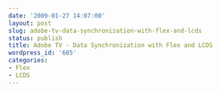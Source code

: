 ```yaml
---
date: '2009-01-27 14:07:00'
layout: post
slug: adobe-tv-data-synchronization-with-flex-and-lcds
status: publish
title: Adobe TV - Data Synchronization with Flex and LCDS
wordpress_id: '685'
categories:
- Flex
- LCDS
---
```



